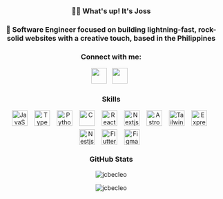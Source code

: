  **<h3 align="center">👋🏼 What's up! It's Joss</h3>**

**<h3 align="center">🚀 Software Engineer focused on building lightning-fast, rock-solid websites with a creative touch, based in the Philippines</h3>**

**<h3 align="center">Connect with me:</h3>** 
<p align="center"><a href="https://www.linkedin.com/in/jcbecleo" target="_blank"><img src="https://img.shields.io/badge/LinkedIn-0077B5?style=flat-square&logo=linkedin&logoColor=white" height="36" style="margin-right: 8px"></a> <a href="https://github.com/jcbecleo" target="_blank"><img src="https://img.shields.io/badge/GitHub-100000?style=flat-square&logo=github&logoColor=white" height="36" style="margin-right: 8px"></a></p>

 **<h3 align="center">Skills</h3>**

<div align="center" style="display: flex; flex-wrap: wrap; gap: 8px; justify-content: center;"><img src="https://skillicons.dev/icons?i=javascript" height="36" alt="JavaScript" style="margin-right: 8px"> <img src="https://skillicons.dev/icons?i=typescript" height="36" alt="TypeScript" style="margin-right: 8px"> <img src="https://skillicons.dev/icons?i=python" height="36" alt="Python" style="margin-right: 8px"> <img src="https://skillicons.dev/icons?i=c" height="36" alt="C" style="margin-right: 8px"> <img src="https://skillicons.dev/icons?i=react" height="36" alt="React" style="margin-right: 8px"> <img src="https://skillicons.dev/icons?i=nextjs" height="36" alt="Nextjs" style="margin-right: 8px"> <img src="https://skillicons.dev/icons?i=astro" height="36" alt="Astro" style="margin-right: 8px"> <img src="https://skillicons.dev/icons?i=tailwind" height="36" alt="Tailwind CSS" style="margin-right: 8px"> <img src="https://skillicons.dev/icons?i=express" height="36" alt="Express" style="margin-right: 8px"> <img src="https://skillicons.dev/icons?i=nestjs" height="36" alt="Nestjs" style="margin-right: 8px"> <img src="https://skillicons.dev/icons?i=flutter" height="36" alt="Flutter" style="margin-right: 8px"> <img src="https://skillicons.dev/icons?i=figma" height="36" alt="Figma" style="margin-right: 8px"></div>

 **<h3 align="center">GitHub Stats</h3>**

<div align="center">
<p align="center"><img align="center" src="https://github-readme-stats.vercel.app/api/top-langs?username=jcbecleo&show_icons=true&locale=en&layout=compact&theme=chartreuse-dark" alt="jcbecleo"/></p>
</div>

<div align="center">
<p><img align="center" src="https://github-readme-streak-stats.herokuapp.com/?user=jcbecleo&layout=compact&theme=chartreuse-dark" alt="jcbecleo" /></p>
</div>
